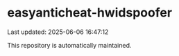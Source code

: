 # easyanticheat-hwidspoofer

Last updated: 2025-06-06 16:47:12

This repository is automatically maintained.
